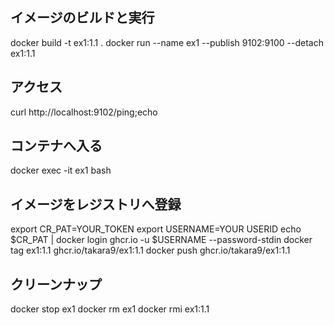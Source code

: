 ## イメージのビルドと実行

docker build -t ex1:1.1 .
docker run --name ex1 --publish 9102:9100 --detach ex1:1.1


## アクセス

curl http://localhost:9102/ping;echo


## コンテナへ入る

docker exec -it ex1 bash


## イメージをレジストリへ登録

export CR_PAT=YOUR_TOKEN
export USERNAME=YOUR USERID
echo $CR_PAT | docker login ghcr.io -u $USERNAME --password-stdin
docker tag ex1:1.1 ghcr.io/takara9/ex1:1.1
docker push ghcr.io/takara9/ex1:1.1


## クリーンナップ

docker stop ex1
docker rm ex1
docker rmi ex1:1.1



